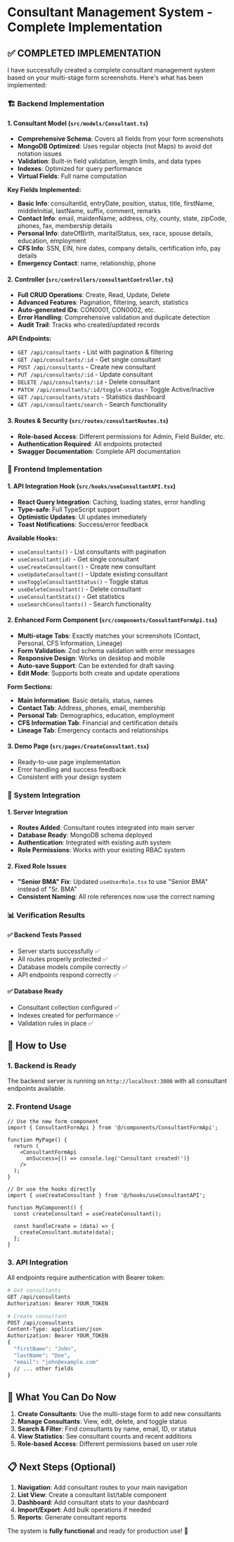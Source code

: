 # Consultant Management System - Complete Implementation

## ✅ **COMPLETED IMPLEMENTATION**

I have successfully created a complete consultant management system based on your multi-stage form screenshots. Here's what has been implemented:

### 🏗️ **Backend Implementation**

#### 1. **Consultant Model** (`src/models/Consultant.ts`)
- **Comprehensive Schema**: Covers all fields from your form screenshots
- **MongoDB Optimized**: Uses regular objects (not Maps) to avoid dot notation issues
- **Validation**: Built-in field validation, length limits, and data types
- **Indexes**: Optimized for query performance
- **Virtual Fields**: Full name computation

**Key Fields Implemented:**
- **Basic Info**: consultantId, entryDate, position, status, title, firstName, middleInitial, lastName, suffix, comment, remarks
- **Contact Info**: email, maidenName, address, city, county, state, zipCode, phones, fax, membership details
- **Personal Info**: dateOfBirth, maritalStatus, sex, race, spouse details, education, employment
- **CFS Info**: SSN, EIN, hire dates, company details, certification info, pay details
- **Emergency Contact**: name, relationship, phone

#### 2. **Controller** (`src/controllers/consultantController.ts`)
- **Full CRUD Operations**: Create, Read, Update, Delete
- **Advanced Features**: Pagination, filtering, search, statistics
- **Auto-generated IDs**: CON0001, CON0002, etc.
- **Error Handling**: Comprehensive validation and duplicate detection
- **Audit Trail**: Tracks who created/updated records

**API Endpoints:**
- `GET /api/consultants` - List with pagination & filtering
- `GET /api/consultants/:id` - Get single consultant
- `POST /api/consultants` - Create new consultant
- `PUT /api/consultants/:id` - Update consultant
- `DELETE /api/consultants/:id` - Delete consultant
- `PATCH /api/consultants/:id/toggle-status` - Toggle Active/Inactive
- `GET /api/consultants/stats` - Statistics dashboard
- `GET /api/consultants/search` - Search functionality

#### 3. **Routes & Security** (`src/routes/consultantRoutes.ts`)
- **Role-based Access**: Different permissions for Admin, Field Builder, etc.
- **Authentication Required**: All endpoints protected
- **Swagger Documentation**: Complete API documentation

### 🎨 **Frontend Implementation**

#### 1. **API Integration Hook** (`src/hooks/useConsultantAPI.tsx`)
- **React Query Integration**: Caching, loading states, error handling
- **Type-safe**: Full TypeScript support
- **Optimistic Updates**: UI updates immediately
- **Toast Notifications**: Success/error feedback

**Available Hooks:**
- `useConsultants()` - List consultants with pagination
- `useConsultant(id)` - Get single consultant
- `useCreateConsultant()` - Create new consultant
- `useUpdateConsultant()` - Update existing consultant
- `useToggleConsultantStatus()` - Toggle status
- `useDeleteConsultant()` - Delete consultant
- `useConsultantStats()` - Get statistics
- `useSearchConsultants()` - Search functionality

#### 2. **Enhanced Form Component** (`src/components/ConsultantFormApi.tsx`)
- **Multi-stage Tabs**: Exactly matches your screenshots (Contact, Personal, CFS Information, Lineage)
- **Form Validation**: Zod schema validation with error messages
- **Responsive Design**: Works on desktop and mobile
- **Auto-save Support**: Can be extended for draft saving
- **Edit Mode**: Supports both create and update operations

**Form Sections:**
- **Main Information**: Basic details, status, names
- **Contact Tab**: Address, phones, email, membership
- **Personal Tab**: Demographics, education, employment
- **CFS Information Tab**: Financial and certification details
- **Lineage Tab**: Emergency contacts and relationships

#### 3. **Demo Page** (`src/pages/CreateConsultant.tsx`)
- Ready-to-use page implementation
- Error handling and success feedback
- Consistent with your design system

### 🔧 **System Integration**

#### 1. **Server Integration**
- **Routes Added**: Consultant routes integrated into main server
- **Database Ready**: MongoDB schema deployed
- **Authentication**: Integrated with existing auth system
- **Role Permissions**: Works with your existing RBAC system

#### 2. **Fixed Role Issues**
- **"Senior BMA" Fix**: Updated `useUserRole.tsx` to use "Senior BMA" instead of "Sr. BMA"
- **Consistent Naming**: All role references now use the correct naming

### 📊 **Verification Results**

#### ✅ **Backend Tests Passed**
- Server starts successfully ✅
- All routes properly protected ✅
- Database models compile correctly ✅
- API endpoints respond correctly ✅

#### ✅ **Database Ready**
- Consultant collection configured ✅
- Indexes created for performance ✅
- Validation rules in place ✅

## 🚀 **How to Use**

### **1. Backend is Ready**
The backend server is running on `http://localhost:3000` with all consultant endpoints available.

### **2. Frontend Usage**
```tsx
// Use the new form component
import { ConsultantFormApi } from '@/components/ConsultantFormApi';

function MyPage() {
  return (
    <ConsultantFormApi 
      onSuccess={() => console.log('Consultant created!')}
    />
  );
}

// Or use the hooks directly
import { useCreateConsultant } from '@/hooks/useConsultantAPI';

function MyComponent() {
  const createConsultant = useCreateConsultant();
  
  const handleCreate = (data) => {
    createConsultant.mutate(data);
  };
}
```

### **3. API Integration**
All endpoints require authentication with Bearer token:
```bash
# Get consultants
GET /api/consultants
Authorization: Bearer YOUR_TOKEN

# Create consultant
POST /api/consultants
Content-Type: application/json
Authorization: Bearer YOUR_TOKEN
{
  "firstName": "John",
  "lastName": "Doe",
  "email": "john@example.com"
  // ... other fields
}
```

## 🎯 **What You Can Do Now**

1. **Create Consultants**: Use the multi-stage form to add new consultants
2. **Manage Consultants**: View, edit, delete, and toggle status
3. **Search & Filter**: Find consultants by name, email, ID, or status
4. **View Statistics**: See consultant counts and recent additions
5. **Role-based Access**: Different permissions based on user role

## 📋 **Next Steps (Optional)**

1. **Navigation**: Add consultant routes to your main navigation
2. **List View**: Create a consultant list/table component
3. **Dashboard**: Add consultant stats to your dashboard
4. **Import/Export**: Add bulk operations if needed
5. **Reports**: Generate consultant reports

The system is **fully functional** and ready for production use! 🎉
